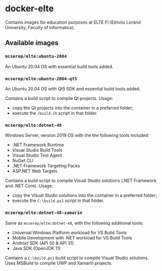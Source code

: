 # docker-elte

Contains images for education purposes at ELTE FI (Eötvös Loránd University, Faculty of Informatics).

## Available images

### `mcserep/elte:ubuntu-2004`
An Ubuntu 20.04 OS with essential build tools added.

### `mcserep/elte:ubuntu-2004-qt5`
An Ubuntu 20.04 OS with Qt5 SDK and essential build tools added.

Contains a build script to compile Qt projects. Usage:
 - copy the Qt projects into the container in a preferred folder;
 - execute the `/build.sh` script in that folder.

### `mcserep/elte:dotnet-48`
Windows Server, version 2019 OS with the the following tools included:
 - .NET Framework Runtime
 - Visual Studio Build Tools
 - Visual Studio Test Agent
 - NuGet CLI
 - .NET Framework Targeting Packs
 - ASP.NET Web Targets

Contains a build script to compile Visual Studio solutions (.NET Framework and .NET Core). Usage:
 - copy the Visual Studio solutions into the container in a preferred folder;
 - execute the `C:\build.ps1` script in that folder.
 
### `mcserep/elte:dotnet-48-xamarin`
Same as `mcserep/elte:dotnet-48`, with the following  additional tools:
 - Universal Windows Platform workload for VS Build Tools
 - Mobile Development with .NET workload for VS Build Tools
 - Android SDK (API 30 & API 31)
 - Java SDK (OpenJDK 11)
 
Contains a `C:\build.ps1` build script to compile Visual Studio solutions. Uses *MSBuild* to compile UWP and Xamarin projects.
